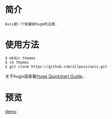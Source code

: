 # 简介

    Axis是一个轻量级hugo的主题.

# 使用方法

```shell
$ mkdir themes
$ cd themes
$ git clone https://github.com/allposs/axis.git
```
关于hugo请查看[Hugo Quickstart Guide](https//gohugo.io/overview/quickstart/)。

# 预览

[demo](https://blog.allposs.com)